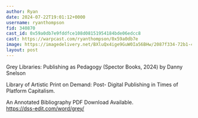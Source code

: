 ```yaml
---
author: Ryan
date: 2024-07-22T19:01:12+0000
username: ryanthompson
fid: 340870
cast_id: 0x59a0db7e9fddfce108d08151954184bde06edcc8
cast: https://warpcast.com/ryanthompson/0x59a0db7e
image: https://imagedelivery.net/BXluQx4ige9GuW0Ia56BHw/2087f334-72b1-4250-bf64-c8cc22998500/original
layout: post
---
```

Grey Libraries: Publishing as Pedagogy (Spector Books, 2024) by Danny Snelson  
  
Library of Artistic Print on Demand: Post- Digital Publishing in Times of Platform Capitalism.  
  
An Annotated Bibliography PDF Download Available.  
https://dss-edit.com/word/grey/  

<img src='https://imagedelivery.net/BXluQx4ige9GuW0Ia56BHw/2087f334-72b1-4250-bf64-c8cc22998500/original' alt='' referrerpolicy='no-referrer'/>